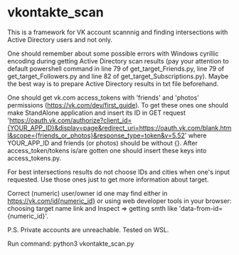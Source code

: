 # vkontakte_scan
This is a framework for VK account scannnig and finding intersections with Active Directory users and not only.

One should remember about some possible errors with Windows cyrillic encoding during getting Active Directory scan results (pay your attention to default powershell command in line 79 of get_target_Friends.py, line 79 of get_target_Followers.py and line 82 of get_target_Subscriptions.py). Maybe the best way is to prepare Active Directory results in txt file beforehand.

One should get vk.com access_tokens with 'friends' and 'photos' permissions (https://vk.com/dev/first_guide). To get these ones one should make StandAlone application and insert its ID in GET request 'https://oauth.vk.com/authorize?client_id={YOUR_APP_ID}&display=page&redirect_uri=https://oauth.vk.com/blank.html&scope={friends_or_photos}&response_type=token&v=5.52' where YOUR_APP_ID and friends (or photos) should be without {}. After access_token/tokens is/are gotten one should insert these keys into access_tokens.py.

For best intersections results do not choose IDs and cities when one's input requested. Use those ones just to get more information about target. 

Correct (numeric) user/owner id one may find either in https://vk.com/id{numeric_id} or using web developer tools in your browser: choosing target name link and Inspect => getting smth like 'data-from-id={numeric_id}'.

P.S. Private accounts are unreachable.
Tested on WSL.

Run command:
python3 vkontakte_scan.py
